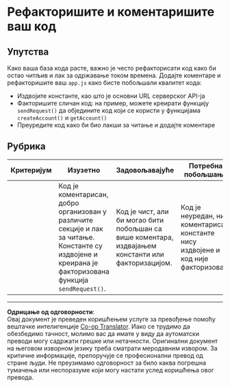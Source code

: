 <!--
CO_OP_TRANSLATOR_METADATA:
{
  "original_hash": "a4abf305ede1cfaadd56a8fab4b4c288",
  "translation_date": "2025-08-27T23:01:19+00:00",
  "source_file": "7-bank-project/3-data/assignment.md",
  "language_code": "sr"
}
-->
# Рефакторишите и коментаришите ваш код

## Упутства

Како ваша база кода расте, важно је често рефакторисати код како би остао читљив и лак за одржавање током времена. Додајте коментаре и рефакторишите ваш `app.js` како бисте побољшали квалитет кода:

- Издвојите константе, као што је основни URL серверског API-ја
- Факторишите сличан код: на пример, можете креирати функцију `sendRequest()` да обједините код који се користи у функцијама `createAccount()` и `getAccount()`
- Преуредите код како би био лакши за читање и додајте коментаре

## Рубрика

| Критеријум | Изузетно                                                                                                                                                     | Задовољавајуће                                                                                   | Потребна побољшања                                                                     |
| ---------- | ------------------------------------------------------------------------------------------------------------------------------------------------------------ | ------------------------------------------------------------------------------------------------ | ------------------------------------------------------------------------------------- |
|            | Код је коментарисан, добро организован у различите секције и лак за читање. Константе су издвојене и креирана је факторизована функција `sendRequest()`.         | Код је чист, али би могао бити побољшан са више коментара, издвајањем константи или факторизацијом. | Код је неуредан, није коментарисан, константе нису издвојене и код није факторизован.   |

---

**Одрицање од одговорности**:  
Овај документ је преведен коришћењем услуге за превођење помоћу вештачке интелигенције [Co-op Translator](https://github.com/Azure/co-op-translator). Иако се трудимо да обезбедимо тачност, молимо вас да имате у виду да аутоматски преводи могу садржати грешке или нетачности. Оригинални документ на његовом изворном језику треба сматрати меродавним извором. За критичне информације, препоручује се професионални превод од стране људи. Не преузимамо одговорност за било каква погрешна тумачења или неспоразуме који могу настати услед коришћења овог превода.